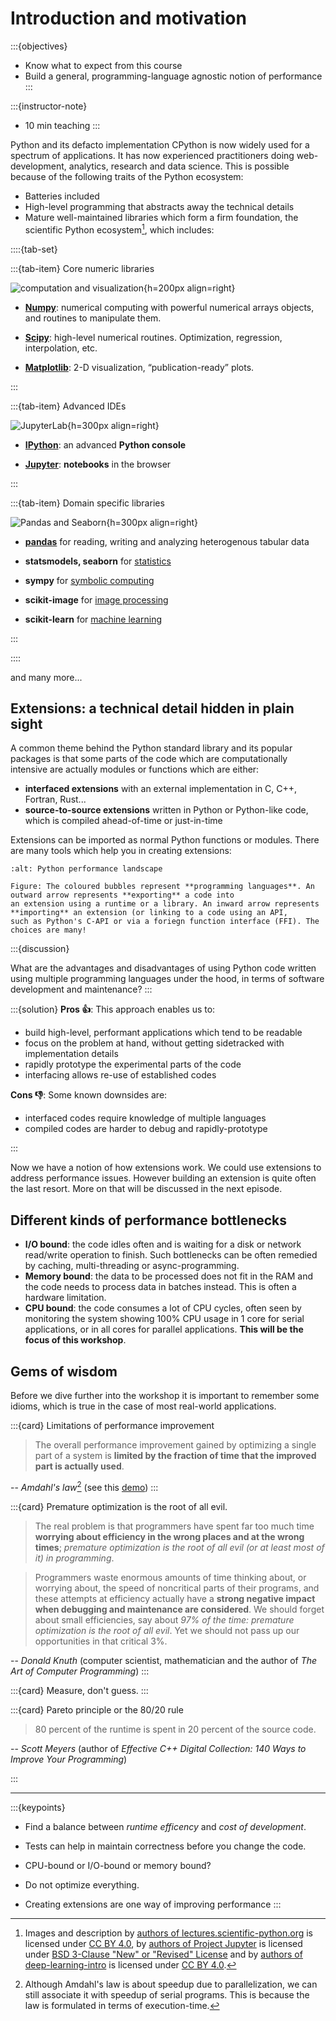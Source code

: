 # Introduction and motivation

:::{objectives}

- Know what to expect from this course
- Build a general, programming-language agnostic notion of performance
:::

:::{instructor-note}

- 10 min teaching
:::

Python and its defacto implementation CPython is now widely used for a
spectrum of applications. It has now experienced practitioners doing
web-development, analytics, research and data science. This is possible
because of the following traits of the Python ecosystem:

- Batteries included
- High-level programming that abstracts away the technical details
- Mature well-maintained libraries which form a firm foundation, the scientific Python ecosystem[^ecosystem], which includes:

::::{tab-set}

:::{tab-item} Core numeric libraries

![computation and visualization](./img/eco_core_num.jpg){h=200px align=right}

- [**Numpy**](https://www.numpy.org/): numerical computing with powerful numerical arrays objects, and routines to manipulate them.

- [**Scipy**](https://www.scipy.org/): high-level numerical routines. Optimization, regression, interpolation, etc.

- [**Matplotlib**](https://matplotlib.org/): 2-D visualization, “publication-ready” plots.

:::

:::{tab-item} Advanced IDEs

![JupyterLab](./img/eco_jlab_preview.webp){h=300px align=right}

- [**IPython**](https://ipython.org/): an advanced **Python console**

- [**Jupyter**](https://jupyter.org/): **notebooks** in the browser

:::

:::{tab-item} Domain specific libraries

![Pandas and Seaborn](./img/eco_pandas_seaborn.png){h=300px align=right}

- [**pandas**](https://pandas.org) for reading, writing and analyzing heterogenous tabular data

- **statsmodels, seaborn** for [statistics](https://lectures.scientific-python.org/packages/statistics/index.html#statistics)

- **sympy** for [symbolic computing](https://lectures.scientific-python.org/packages/sympy.html#sympy)

- **scikit-image** for [image processing](https://lectures.scientific-python.org/packages/scikit-image/index.html#scikit-image)

- **scikit-learn** for [machine learning](https://lectures.scientific-python.org/packages/scikit-learn/index.html#scikit-learn-chapter)

:::

::::

and many more...

[^ecosystem]: Images and description by [authors of lectures.scientific-python.org](https://lectures.scientific-python.org/preface.html#authors) is licensed under [CC BY 4.0](https://creativecommons.org/licenses/by/4.0/), by [authors of Project Jupyter](https://jupyter.org)  is licensed under [BSD 3-Clause "New" or "Revised" License](https://github.com/jupyter/jupyter.github.io/blob/main/LICENSE) and by [authors of deep-learning-intro](https://github.com/carpentries-incubator/deep-learning-intro/blob/main/AUTHORS) is licensed under [CC BY 4.0](https://creativecommons.org/licenses/by/4.0/).

## Extensions: a technical detail hidden in plain sight

A common theme behind the Python standard library and its popular packages is that some parts of the code which are computationally intensive are actually modules or functions which are either:

- **interfaced extensions** with an external implementation in C, C++, Fortran, Rust...
- **source-to-source extensions** written in Python or Python-like code, which is compiled ahead-of-time or just-in-time

Extensions can be imported as normal Python functions or modules. There are many tools which help you in creating extensions:

```{figure} ./img/python_performance_landscape.png
:alt: Python performance landscape

Figure: The coloured bubbles represent **programming languages**. An outward arrow represents **exporting** a code into
an extension using a runtime or a library. An inward arrow represents **importing** an extension (or linking to a code using an API,
such as Python's C-API or via a foriegn function interface (FFI). The choices are many!

```

:::{discussion}

What are the advantages and disadvantages of using Python code written using multiple programming languages under the hood, in terms of software development and maintenance?
:::

:::{solution}
**Pros 👍**: This approach enables us to:

- build high-level, performant applications which tend to be readable
- focus on the problem at hand, without getting sidetracked with implementation details
- rapidly prototype the experimental parts of the code
- interfacing allows re-use of established codes

**Cons 👎**: Some known downsides are:

- interfaced codes require knowledge of multiple languages
- compiled codes are harder to debug and rapidly-prototype

:::

Now we have a notion of how extensions work. We could use extensions to address performance issues. However building an extension is quite often the last resort.
More on that will be discussed in the next episode.

## Different kinds of performance bottlenecks

- **I/O bound**: the code idles often and is waiting for a disk or network read/write operation to finish. Such bottlenecks can be often remedied by caching, multi-threading or async-programming.
- **Memory bound**: the data to be processed does not fit in the RAM and the code needs to process data in batches instead. This is often a hardware limitation.
- **CPU bound**: the code consumes a lot of CPU cycles, often seen by monitoring the system showing 100% CPU usage in 1 core for serial applications, or in all cores for parallel applications. **This will be the focus of this workshop**.

## Gems of wisdom

Before we dive further into the workshop it is important to remember some idioms, which is true in the case of most real-world applications.

:::{card} Limitations of performance improvement

> The overall performance improvement gained by optimizing a single part of a system is **limited by the fraction of time that the improved part is actually used**.

-- _Amdahl's law_[^2] (see this [demo](https://demonstrations.wolfram.com/AmdahlsLaw/))
:::

[^2]: Although Amdahl's law is about speedup due to parallelization, we can still
    associate it with speedup of serial programs. This is because the law is
    formulated in terms of execution-time.

:::{card} Premature optimization is the root of all evil.

> The real problem is that programmers have spent far too much time **worrying about efficiency in the wrong places and at the wrong times**; _premature optimization is the root of all evil (or at least most of it) in programming_.

> Programmers waste enormous amounts of time thinking about, or worrying about, the speed of noncritical parts of their programs, and these attempts at efficiency actually have a **strong negative impact when debugging and maintenance are considered**. We should forget about small efficiencies, say about _97% of the time: premature optimization is the root of all evil_. Yet we should not pass up our opportunities in that critical 3%.

-- _Donald Knuth_ (computer scientist, mathematician and the author of _The Art of Computer Programming_)
:::

:::{card}  Measure, don't guess.
:::

:::{card} Pareto principle or the 80/20 rule

> 80 percent of the runtime is spent in 20 percent of the source code.

-- _Scott Meyers_ (author of _Effective C++ Digital Collection: 140 Ways to Improve Your Programming_)

:::

---

:::{keypoints}

- Find a balance between _runtime efficency_ and _cost of development_.

- Tests can help in maintain correctness before you change the code.

- CPU-bound or I/O-bound or memory bound?

- Do not optimize everything.

- Creating extensions are one way of improving performance
:::
